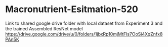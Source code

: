 # Macronutrient-Esitmation-520
Link to shared google drive folder with local dataset from Experiment 3 and the trained Assembled ResNet model https://drive.google.com/drive/u/0/folders/1jbxRp10mjMtFls7OoSi4XqZnfx8PAn5K
